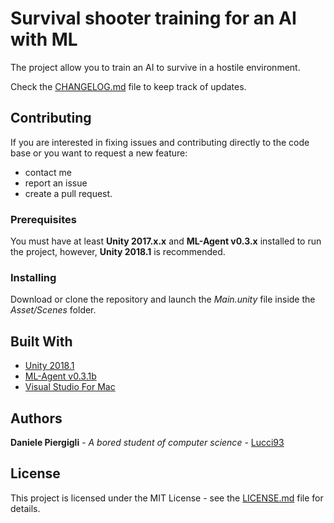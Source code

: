 # Survival shooter training for an AI with ML

The project allow you to train an AI to survive in a hostile environment.

Check the [CHANGELOG.md](LICENSE.md) file to keep track of updates.

## Contributing

If you are interested in fixing issues and contributing directly to the code base or you want to request a new feature:

* contact me
* report an issue
* create a pull request.

### Prerequisites

You must have at least **Unity 2017.x.x** and **ML-Agent v0.3.x** installed to run the project, however, **Unity 2018.1** is recommended.

### Installing

Download or clone the repository and launch the *Main.unity* file inside the *Asset/Scenes* folder.

<!-- ## Running the tests -->

## Built With

* [Unity 2018.1](https://unity3d.com)
* [ML-Agent v0.3.1b](https://github.com/Unity-Technologies/ml-agents)
* [Visual Studio For Mac](https://www.visualstudio.com/vs/visual-studio-mac/)

## Authors

**Daniele Piergigli** - *A bored student of computer science* - [Lucci93](https://github.com/Lucci93)

## License

This project is licensed under the MIT License - see the [LICENSE.md](LICENSE.md) file for details.
